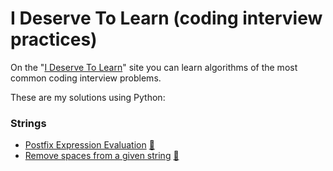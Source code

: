 # I Deserve To Learn (coding interview practices)

On the "[I Deserve To Learn](http://www.ideserve.co.in/)" site 
you can learn algorithms of the most common coding interview problems. 

These are my solutions using Python:

### Strings
- [Postfix Expression Evaluation](strings/postfix_expression_evaluation.py) [:link:](http://www.ideserve.co.in/learn/postfix-expression-evaluation)
- [Remove spaces from a given string](strings/remove_spaces_from_string.py) [:link:](http://www.ideserve.co.in/learn/remove-spaces-from-string)
